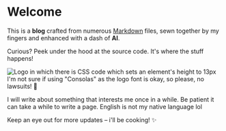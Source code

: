 # Welcome

This is a **blog** crafted from numerous [Markdown](#whatismarkdown) files, sewn together by my fingers and enhanced with a dash of
<strong>AI</strong>.

Curious? Peek under the hood at the source code. It's where the stuff happens!

![Logo in which there is CSS code which sets an element's height to 13px](../13px/img/logo/logobig_transparent.png)
I'm not sure if using "Consolas" as the logo font is okay, so please, no lawsuits! 🤞

I will write about something that interests me once in a while.
Be patient it can take a while to write a page. English is not my native language lol

Keep an eye out for more updates – i'll be cooking! ✨
